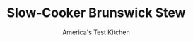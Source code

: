 ---
layout: ../../layouts/MarkdownPostLayout.astro
title: Slow-Cooker Brunswick Stew
author: America's Test Kitchen
pubDate: 2023-03-15
description: "This long-cooking Southern stew seemed a natural for the slow cooker. Instead, we got an alarming mush. The right timing—and a trick—helped us fix it."
image_url: https://res.cloudinary.com/hksqkdlah/image/upload/ar_1:1,c_fill,dpr_2.0,f_auto,fl_lossy.progressive.strip_profile,g_faces:auto,q_auto:low,w_344/9314_sfs-brunswickstew-4-294234
tags: ["Main Courses","American","Pork","Chicken","Slow Cooker","Stews"]
calories: 5299
protein: 45
carbohydrates: 50
fats: 
fiber: 8
ingredients: ["1 1/2 pounds, Yukon Gold potatoes, peeled and cut into 3/4-inch pieces",", Salt and pepper","2 pounds, bone-in, skin-on chicken thighs, trimmed","3 (10-ounce), bone-in pork blade chops, about 1 inch thick, trimmed","1 tablespoon, vegetable oil","2 , onions, chopped fine","4 , garlic cloves, minced","1/2 teaspoon, cayenne pepper","1 (29-ounce) can, tomato sauce","2 1/2 cups, low-sodium chicken broth","1/3 cup, ketchup","20 ounces, frozen lima beans","10 ounces, frozen corn, thawed","1 tablespoon, cider vinegar"]
serves: 8
time: "4½ to 5½ hours on high, or 6 to 7 hours on low, plus 30 minutes on high"
instructions: ["Place potatoes over half of 24 by 18-inch sheet of heavy-duty aluminum foil and season with salt and pepper. Pat chicken dry with paper towels. Top potatoes with chicken and season with salt and pepper. Fold foil over chicken and crimp edges to seal; set aside.","Pat pork dry with paper towels and season with salt and pepper. Heat oil in 12-inch skillet over medium-high heat until just smoking. Brown chops, 3 to 4 minutes per side; transfer to slow cooker.","Add onions to now-empty skillet and cook over medium heat until browned, 6 to 8 minutes. Stir in garlic and cayenne and cook until fragrant, about 30 seconds. Add tomato sauce, broth, ketchup, and 1/2 teaspoon salt and bring to boil. Pour sauce into slow cooker. Stir in lima beans and place foil packet on top of pork. Cover and cook on low until pork is tender, 6 to 7 hours (or cook on high for 4 to 5 hours).","Transfer foil packet and pork to carving board and carefully open packet. Stir potatoes, any accumulated juices, and corn into slow cooker. Cover and cook on high for 30 minutes.","When chicken and pork are cool enough to handle, chop into bite-size pieces, discarding skin, fat, and bones. Stir meat and vinegar into slow-cooker and season with salt and pepper to taste. Serve. (Stew can be refrigerated for up to 2 days.)"]
nutrition: ["1700 mg Potassium","578 mg Phosphorus","109 mg Calcium","5 mg Iron","125 mg Magnesium","1481 mg Sodium","4 mg Zinc","32 g Fat","15 mg Niacin (B3)","13 g Monounsaturated","6 g Polyunsaturated","46 mg Vitamin C","160 mg Cholesterol","9 g Saturated","8 g Fiber","70 µg Folate (food)","9 g Sugars","14 µg Vitamin K","475 g Water","50 g Carbs","70 µg Folate equivalent (total)","45 g Protein","2 mg Vitamin E","1 µg Vitamin B12","1 mg Vitamin B6","69 µg Vitamin A","662 kcal Energy","5299 calories"]
notes: "You can substitute 2 pounds of bone-in, country-style pork ribs for the blade chops. Add the lima beans frozen."
---